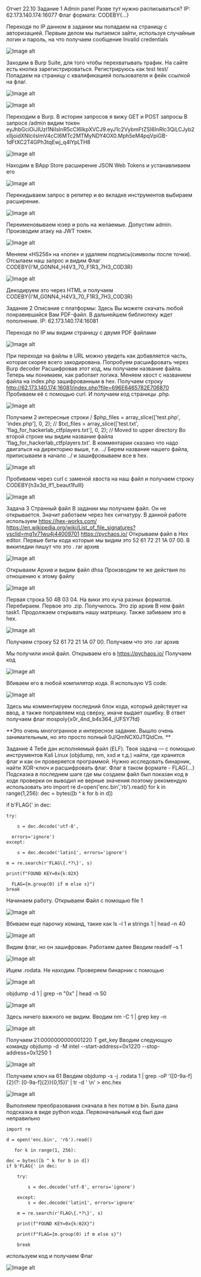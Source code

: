 Отчет 22.10
Задание 1
Admin panel
Разве тут нужно расписываться?
IP: 62.173.140.174:16077
Флаг формата: CODEBY{...}

Переходя по IP данном в задании мы попадаем на страницу с авторизацией.
Первым делом мы пытаемся зайти, используя случайные логин и пароль, на что получаем сообщение Invalid credentials

![Image alt](https://github.com/r4gnet//EndedTasks/raw/photo/22.10.1.1.jpg)
 
Заходим в Burp Suite, для того чтобы перехватывать трафик.
На сайте есть кнопка зарегистрироваться. Регистрируюсь как test test/
Попадаем на страницу с квалификацией пользователя и фейк ссылкой на флаг. 

![Image alt](https://github.com/r4gnet//EndedTasks/raw/photo/22.10.1.2.jpg)

![Image alt](https://github.com/r4gnet//EndedTasks/raw/photo/22.10.1.3.jpg)
 
Переходим в Burp. В истории запросов я вижу GET и POST запросы
В запросе /admin видим токен eyJhbGciOiJIUzI1NiIsInR5cCI6IkpXVCJ9.eyJ1c2VybmFtZSI6InRlc3QiLCJyb2xlIjoidXNlciIsImV4cCI6MTc2MTMyNDY4OX0.Mph5eM4pqVpiGB-1dFtXC2T4GPh3tqEwj_q4lYpLTH8

![Image alt](https://github.com/r4gnet//EndedTasks/raw/photo/22.10.1.4.jpg)
 
Находим в BApp Store расширение JSON Web Tokens и устанавливаем его

![Image alt](https://github.com/r4gnet//EndedTasks/raw/photo/22.10.1.5.jpg)
 
Перекидываем запрос в репитер и во вкладке инструментов выбираем расширение.

![Image alt](https://github.com/r4gnet//EndedTasks/raw/photo/22.10.1.6.jpg)
 
Переименовываем юзер и роль на желаемые. Допустим admin. Производим атаку на JWT токен.

![Image alt](https://github.com/r4gnet//EndedTasks/raw/photo/22.10.1.7.jpg)

Меняем «HS256» на «none» и удаляем подпись(символы после точки). Отсылаем наш запрос и видим Флаг CODEBY{I&#39;M_G0NN4_H4V3_70_F1R3_7H3_C0D3R}

![Image alt](https://github.com/r4gnet//EndedTasks/raw/photo/22.10.1.8.jpg)
 
Декодируем это через HTML и получаем CODEBY{I'M_G0NN4_H4V3_70_F1R3_7H3_C0D3R}

Задание 2
Описание с платформы:
Здесь Вы можете скачать любой понравившийся Вам PDF-файл. В дальнейшем библиотеку ждет пополнение. IP: 62.173.140.174:16081

Переходя по IP мы видим страницу с двумя PDF файлами 

![Image alt](https://github.com/r4gnet//EndedTasks/raw/photo/22.10.2.1.jpg)

При переходе на файлы в URL можно увидеть как добавляется часть, которая скорее всего закодирована. Попробуем расшифровать через Burp decoder
Расшифровав этот код, мы получаем название файла. Теперь мы понимаем, как работает логика.
Меняем хвост с названием файла на index.php зашифрованным в hex. Получаем строку http://62.173.140.174:16081/index.php?file=696E6465782E706870
Пробиваем её с помощью curl. И получаем код страницы .php.

![Image alt](https://github.com/r4gnet//EndedTasks/raw/photo/22.10.2.2.jpg)
 
Получаем 2 интересные строки
/ $php_files = array_slice(['test.php', 'index.php'], 0, 2);
// $txt_files = array_slice(['test.txt', 'flag_for_hackerlab_ctfplayers.txt'], 0, 2); // Moved to upper directory
Во второй строке мы видим название файла 'flag_for_hackerlab_ctfplayers.txt'.
В комментарии сказано что надо двигаться на директорию выше, т.е. ../
Берем название нашего файла, приписываем в начало ../ и зашифровываем все в hex.  

![Image alt](https://github.com/r4gnet//EndedTasks/raw/photo/22.10.2.3.jpg)

Пробиваем через curl с заменой хвоста на наш файл и получаем строку CODEBY{h3x3d_lf1_beaut1fulll}

![Image alt](https://github.com/r4gnet//EndedTasks/raw/photo/22.10.2.4.jpg)

 
Задача 3
Странный файл 
В задании мы получаем файл. Он не открывается. Значит работаем через hex сигнатуру. 
В данной работе используем 
https://hex-works.com/
https://en.wikipedia.org/wiki/List_of_file_signatures?ysclid=mg1v71wu4j44009701
https://pychaos.io/
Открываем файл в Hex editor.
Первые биты кода которые мы видим это 52 61 72 21 1А 07 00. В википедии пишут что это . rar архив 

![Image alt](https://github.com/r4gnet//EndedTasks/raw/photo/22.10.3.1.jpg)

Открываем Архив и видим файл dhsa
Производим те же действия по отношению к этому файлу

![Image alt](https://github.com/r4gnet//EndedTasks/raw/photo/22.10.3.2.jpg)
 
Первая строка 50 4B 03 04. На вики это куча разных форматов. Перебираем. Первое это .zip. Получилось. Это zip архив
В нем файл task1. Продолжаем открывать нашу матрешку. Также забиваем это в hex.  

![Image alt](https://github.com/r4gnet//EndedTasks/raw/photo/22.10.3.3.jpg)

Получаем строку 52 61 72 21 1А 07 00. Получаем что это .rar архив
 
Мы получили иной файл. Открываем его в https://pychaos.io/
Получаем код

![Image alt](https://github.com/r4gnet//EndedTasks/raw/photo/22.10.3.4.jpg)
 
Вбиваем его в любой компилятор кода. Я использую VS code. 

![Image alt](https://github.com/r4gnet//EndedTasks/raw/photo/22.10.3.5.jpg)

 Здесь мы комментируем последний блок кода, который действует на ввод, а также поправляем код сверху, иначе выдает ошибку. В ответ получаем флаг mospoly{x0r_4nd_b4s364_jUFSY7fd}

**Это очень многогранное и интересное задание. Вышло очень занимательным, но это просто полный 0J/QmNCX0JTQldCm. **

Задание 4
Тебе дан исполняемый файл (ELF). Твоя задача — с помощью инструментов Kali Linux (objdump, nm, xxd и т.д.) найти, где хранится флаг и как он проверяется программой. Нужно исследовать бинарник, найти XOR-ключ и расшифровать флаг.
Флаг в таком формате - FLAG{...}
Подсказка в последнем шаге где мы создаем файл был показан код в ходе проверки он выводил не верные значения поэтому рекомендую использовать это
import re
d=open('enc.bin','rb').read()
for k in range(1,256):
dec = bytes([b ^ k for b in d])
  
if b'FLAG{' in dec:
  
    try:
      
        s = dec.decode('utf-8', 
          
      errors='ignore')
    except:
      
        s = dec.decode('latin1', errors='ignore')
          
    m = re.search(r'FLAG\{.*?\}', s)
      
    print(f"FOUND KEY=0x{k:02X}
      
      FLAG={m.group(0) if m else s}")
    break
 
Начинаем работу.
Открываем Файл с помощью file 1 

![Image alt](https://github.com/r4gnet//EndedTasks/raw/photo/22.10.4.1.jpg)

Вбиваем еще парочку команд, такие как ls –l 1 и strings 1 | head –n 40

![Image alt](https://github.com/r4gnet//EndedTasks/raw/photo/22.10.4.2.jpg)

Видим флаг, но он зашифрован. Работаем далее
Вводим readelf –s 1 

![Image alt](https://github.com/r4gnet//EndedTasks/raw/photo/22.10.4.3.jpg)

Ищем .rodata. Не находим. Проверяем бинарник с помощью 

![Image alt](https://github.com/r4gnet//EndedTasks/raw/photo/22.10.4.4.jpg)

objdump -d 1 | grep -n "0x" | head -n 50

![Image alt](https://github.com/r4gnet//EndedTasks/raw/photo/22.10.4.5.jpg)
 
Здесь ничего важного не видим.
Вводим nm -C 1 | grep key –n

![Image alt](https://github.com/r4gnet//EndedTasks/raw/photo/22.10.4.6.jpg)

Получаем 21:0000000000001220 T get_key
Вводим следующую команду
objdump -d -M intel --start-address=0x1220 --stop-address=0x1250 1

![Image alt](https://github.com/r4gnet//EndedTasks/raw/photo/22.10.4.7.jpg)
 
Получаем ключ на 61
Вводим  objdump -s -j .rodata 1 | grep -oP '([0-9a-f]{2}(?: [0-9a-f]{2}){0,15})' | tr -d ' \n' > enc.hex

![Image alt](https://github.com/r4gnet//EndedTasks/raw/photo/22.10.4.8.jpg)

Выполняем преобразования сначала в hex потом в bin.
Была дана подсказка в виде python кода. 
Первоначальный код был дан неправильно



    import re 
  
    d = open('enc.bin', 'rb').read()
  
       for k in range(1, 256):

    dec = bytes([b ^ k for b in d])
    if b'FLAG{' in dec:
    
        try:
        
            s = dec.decode('utf-8', errors='ignore')
            
        except:
            s = dec.decode('latin1', errors='ignore'
            
        m = re.search(r'FLAG\{.*?\}', s)
        
        print(f"FOUND KEY=0x{k:02X}")
        
        print(f"FLAG={m.group(0) if m else s}")
        
        break

используем код и получаем Флаг

![Image alt](https://github.com/r4gnet//EndedTasks/raw/photo/22.10.4.9.jpg)
